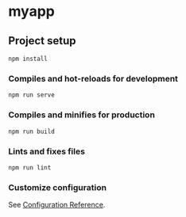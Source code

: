 # myapp

## Project setup 
```
npm install
```

### Compiles and hot-reloads for development
```123
npm run serve
```

### Compiles and minifies for production
```
npm run build
```

### Lints and fixes files
```
npm run lint
```

### Customize configuration
See [Configuration Reference](https://cli.vuejs.org/config/).
